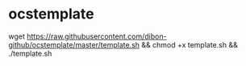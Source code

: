 # ocstemplate

wget https://raw.githubusercontent.com/dibon-github/ocstemplate/master/template.sh && chmod +x template.sh && ./template.sh
